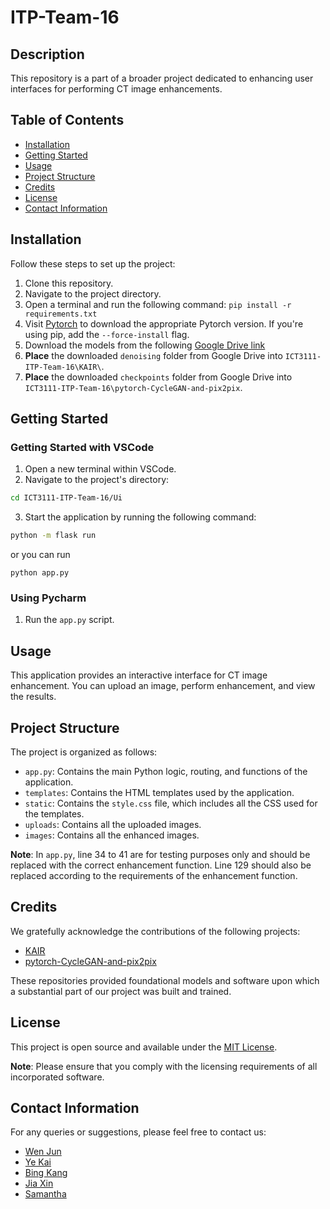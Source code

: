 # ITP-Team-16

## Description

This repository is a part of a broader project dedicated to enhancing user interfaces for performing CT image enhancements.

## Table of Contents
- [Installation](#installation)
- [Getting Started](#getting-started)
- [Usage](#usage)
- [Project Structure](#project-structure)
- [Credits](#credits)
- [License](#license)
- [Contact Information](#contact-information)

## Installation

Follow these steps to set up the project:

1. Clone this repository.
2. Navigate to the project directory.
3. Open a terminal and run the following command:
   `pip install -r requirements.txt`
4. Visit [Pytorch](https://pytorch.org/) to download the appropriate Pytorch version. If you're using pip, add the `--force-install` flag.
5. Download the models from the following [Google Drive link](https://drive.google.com/drive/folders/1m1NdVVHTWeTbTxiBsz91B7gKgqI3oiFj)
6. **Place** the downloaded `denoising` folder from Google Drive into `ICT3111-ITP-Team-16\KAIR\`.
7. **Place** the downloaded `checkpoints` folder from Google Drive into `ICT3111-ITP-Team-16\pytorch-CycleGAN-and-pix2pix`.


## Getting Started

### Getting Started with VSCode

1. Open a new terminal within VSCode.
2. Navigate to the project's directory:
```bash
cd ICT3111-ITP-Team-16/Ui
```
3. Start the application by running the following command:
```bash
python -m flask run 
```
or you can run
```
python app.py
```

### Using Pycharm

1. Run the `app.py` script.

## Usage

This application provides an interactive interface for CT image enhancement. You can upload an image, perform enhancement, and view the results.

## Project Structure

The project is organized as follows:

- `app.py`: Contains the main Python logic, routing, and functions of the application.
- `templates`: Contains the HTML templates used by the application.
- `static`: Contains the `style.css` file, which includes all the CSS used for the templates.
- `uploads`: Contains all the uploaded images.
- `images`: Contains all the enhanced images.

**Note**: In `app.py`, line 34 to 41 are for testing purposes only and should be replaced with the correct enhancement function. Line 129 should also be replaced according to the requirements of the enhancement function.

## Credits

We gratefully acknowledge the contributions of the following projects:

- [KAIR](https://github.com/cszn/KAIR)
- [pytorch-CycleGAN-and-pix2pix](https://github.com/junyanz/pytorch-CycleGAN-and-pix2pix)

These repositories provided foundational models and software upon which a substantial part of our project was built and trained.

## License

This project is open source and available under the [MIT License](LICENSE). 

**Note**: Please ensure that you comply with the licensing requirements of all incorporated software.

## Contact Information

For any queries or suggestions, please feel free to contact us:

- [Wen Jun](https://github.com/tryhardlaijun)
- [Ye Kai](https://github.com/yekai11)
- [Bing Kang](https://github.com/changbingkang)
- [Jia Xin](https://github.com/mandyjiaxin98)
- [Samantha](https://github.com/samanthalam18)
